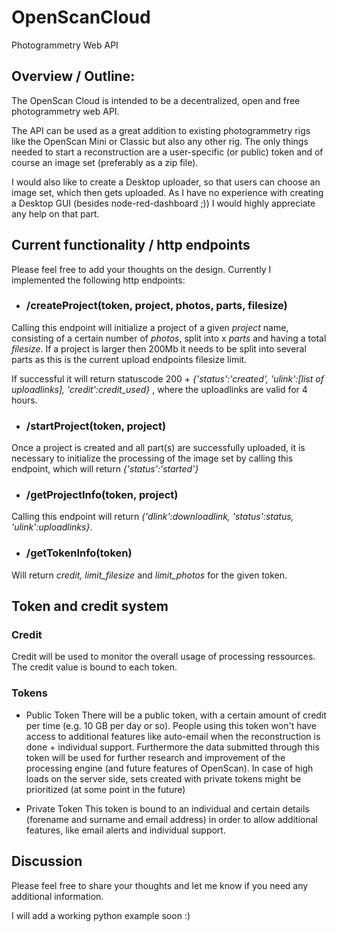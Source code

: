 # OpenScanCloud
Photogrammetry Web API

## Overview / Outline:
The OpenScan Cloud is intended to be a decentralized, open and free photogrammetry web API. 

The API can be used as a great addition to existing photogrammetry rigs like the OpenScan Mini or Classic but also any other rig. The only things needed to start a reconstruction are a user-specific (or public) token and of course an image set (preferably as a zip file).

I would also like to create a Desktop uploader, so that users can choose an image set, which then gets uploaded. As I have no experience with creating a Desktop GUI (besides node-red-dashboard ;)) I would highly appreciate any help on that part.

## Current functionality / http endpoints
Please feel free to add your thoughts on the design. Currently I implemented the following http endpoints:

- ### /createProject(token, project, photos, parts, filesize)
Calling this endpoint will initialize a project of a given *project* name, consisting of a certain number of *photos*, split into x *parts* and having a total *filesize*. If a project is larger then 200Mb it needs to be split into several parts as this is the current upload endpoints filesize limit.

If successful it will return statuscode 200 + *{'status':'created', 'ulink':[list of uploadlinks], 'credit':credit_used}* , where the uploadlinks are valid for 4 hours.

- ### /startProject(token, project)
Once a project is created and all part(s) are successfully uploaded, it is necessary to initialize the processing of the image set by calling this endpoint, which will return *{'status':'started'}*

- ### /getProjectInfo(token, project)
Calling this endpoint will return *{'dlink':downloadlink, 'status':status, 'ulink':uploadlinks}*.

- ### /getTokenInfo(token)
Will return *credit, limit_filesize* and *limit_photos* for the given token.

## Token and credit system
### Credit
Credit will be used to monitor the overall usage of processing ressources. The credit value is bound to each token.

### Tokens
- Public Token
There will be a public token, with a certain amount of credit per time (e.g. 10 GB per day or so). People using this token won't have access to additional features like auto-email when the reconstruction is done + individual support. Furthermore the data submitted through this token will be used for further research and improvement of the processing engine (and future features of OpenScan). In case of high loads on the server side, sets created with private tokens might be prioritized (at some point in the future)

- Private Token
This token is bound to an individual and certain details (forename and surname and email address) in order to allow additional features, like email alerts and individual support.

## Discussion

Please feel free to share your thoughts and let me know if you need any additional information.

I will add a working python example soon :)
